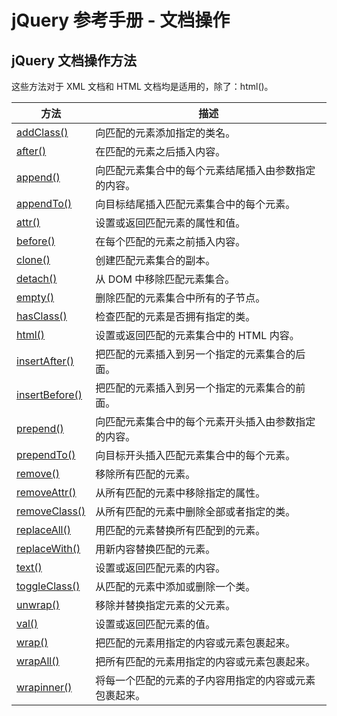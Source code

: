 # jQuery 参考手册 - 文档操作

## jQuery 文档操作方法

这些方法对于 XML 文档和 HTML 文档均是适用的，除了：html()。

| 方法 | 描述 |
| --- | --- |
| [addClass()](/jquery/attributes_addclass.asp "jQuery HTML - addClass() 方法") | 向匹配的元素添加指定的类名。 |
| [after()](/jquery/manipulation_after.asp "jQuery HTML - after() 方法") | 在匹配的元素之后插入内容。 |
| [append()](/jquery/manipulation_append.asp "jQuery HTML - append() 方法") | 向匹配元素集合中的每个元素结尾插入由参数指定的内容。 |
| [appendTo()](/jquery/manipulation_appendto.asp "jQuery HTML - appendTo() 方法") | 向目标结尾插入匹配元素集合中的每个元素。 |
| [attr()](/jquery/attributes_attr.asp "jQuery HTML - attr() 方法") | 设置或返回匹配元素的属性和值。 |
| [before()](/jquery/manipulation_before.asp "jQuery HTML - before() 方法") | 在每个匹配的元素之前插入内容。 |
| [clone()](/jquery/manipulation_clone.asp "jQuery HTML - clone() 方法") | 创建匹配元素集合的副本。 |
| [detach()](/jquery/manipulation_detach.asp "jQuery HTML - detach() 方法") | 从 DOM 中移除匹配元素集合。 |
| [empty()](/jquery/manipulation_empty.asp "jQuery HTML - empty() 方法") | 删除匹配的元素集合中所有的子节点。 |
| [hasClass()](/jquery/attributes_hasclass.asp "jQuery HTML - hasClass() 方法") | 检查匹配的元素是否拥有指定的类。 |
| [html()](/jquery/manipulation_html.asp "jQuery HTML - html() 方法") | 设置或返回匹配的元素集合中的 HTML 内容。 |
| [insertAfter()](/jquery/manipulation_insertafter.asp "jQuery HTML - insertAfter() 方法") | 把匹配的元素插入到另一个指定的元素集合的后面。 |
| [insertBefore()](/jquery/manipulation_insertbefore.asp "jQuery HTML - insertBefore() 方法") | 把匹配的元素插入到另一个指定的元素集合的前面。 |
| [prepend()](/jquery/manipulation_prepend.asp "jQuery HTML - prepend() 方法") | 向匹配元素集合中的每个元素开头插入由参数指定的内容。 |
| [prependTo()](/jquery/manipulation_perpendto.asp "jQuery HTML - prependTo() 方法") | 向目标开头插入匹配元素集合中的每个元素。 |
| [remove()](/jquery/manipulation_remove.asp "jQuery HTML - remove() 方法") | 移除所有匹配的元素。 |
| [removeAttr()](/jquery/attributes_removeattr.asp "jQuery HTML - removeAttr() 方法") | 从所有匹配的元素中移除指定的属性。 |
| [removeClass()](/jquery/attributes_removeclass.asp "jQuery HTML - removeClass() 方法") | 从所有匹配的元素中删除全部或者指定的类。 |
| [replaceAll()](/jquery/manipulation_replaceall.asp "jQuery HTML - replaceAll() 方法") | 用匹配的元素替换所有匹配到的元素。 |
| [replaceWith()](/jquery/manipulation_replacewith.asp "jQuery HTML - replaceWith() 方法") | 用新内容替换匹配的元素。 |
| [text()](/jquery/manipulation_text.asp "jQuery HTML - text() 方法") | 设置或返回匹配元素的内容。 |
| [toggleClass()](/jquery/attributes_toggleclass.asp "jQuery HTML - toggleClass() 方法") | 从匹配的元素中添加或删除一个类。 |
| [unwrap()](/jquery/manipulation_unwrap.asp "jQuery HTML - unwrap() 方法") | 移除并替换指定元素的父元素。 |
| [val()](/jquery/attributes_val.asp "jQuery HTML - val() 方法") | 设置或返回匹配元素的值。 |
| [wrap()](/jquery/manipulation_wrap.asp "jQuery HTML - wrap() 方法") | 把匹配的元素用指定的内容或元素包裹起来。 |
| [wrapAll()](/jquery/manipulation_wrapall.asp "jQuery HTML - wrapAll() 方法") | 把所有匹配的元素用指定的内容或元素包裹起来。 |
| [wrapinner()](/jquery/manipulation_wrapinner.asp "jQuery HTML - wrapinner() 方法") | 将每一个匹配的元素的子内容用指定的内容或元素包裹起来。 |

